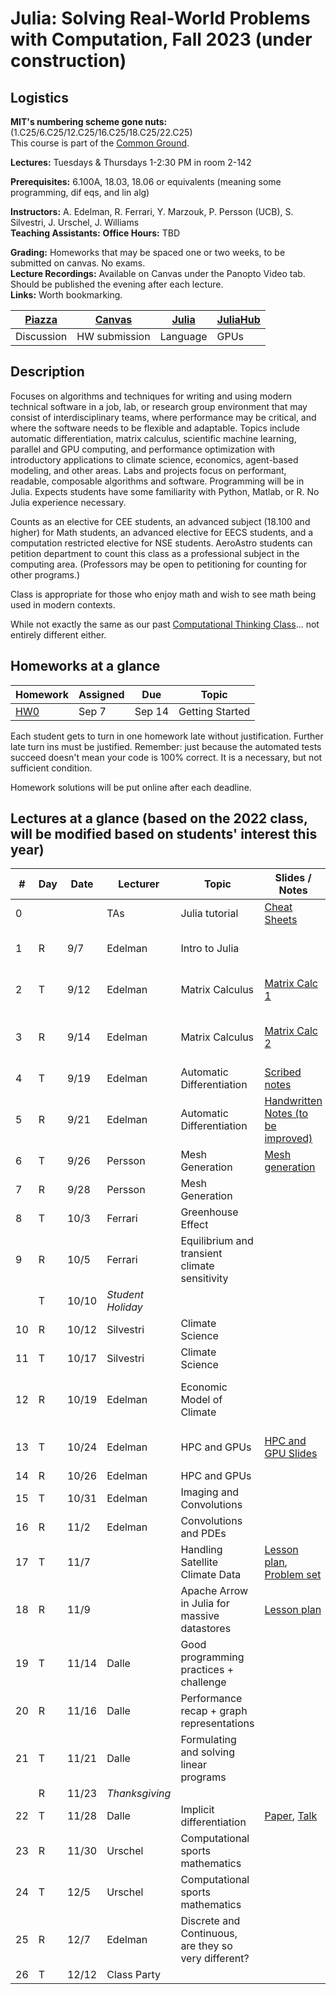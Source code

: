 # Julia: Solving Real-World Problems with Computation, Fall 2023 (under construction)

## Logistics

**MIT's numbering scheme gone nuts:** (1.C25/6.C25/12.C25/16.C25/18.C25/22.C25)  
This course is part of the [Common Ground](https://computing.mit.edu/cross-cutting/common-ground-for-computing-education/common-ground-subjects/).  

**Lectures:** Tuesdays & Thursdays 1-2:30 PM in room 2-142 

**Prerequisites:** 6.100A, 18.03, 18.06 or equivalents (meaning some programming, dif eqs, and lin alg) 

**Instructors:** A. Edelman, R. Ferrari, Y. Marzouk, P. Persson (UCB), S. Silvestri, J. Urschel, J. Williams  
**Teaching Assistants:** 
**Office Hours:** TBD

**Grading:** Homeworks that may be spaced one or two weeks, to be submitted on canvas. No exams.  
**Lecture Recordings:** Available on Canvas under the Panopto Video tab. Should be published the evening after each lecture.  
**Links:** Worth bookmarking.  

| [Piazza](https://piazza.com/mit/fall2022/179e6) | [Canvas](https://canvas.mit.edu/courses/15758) | [Julia](https://julialang.org/) | [JuliaHub](https://juliahub.com/ui/Home) |
| ----------------------------------------------- | ---------------------------------------------- | ------------------------------- | ---------------------------------------- |
| Discussion                                      | HW submission                                  | Language                        | GPUs                                     |

## Description

Focuses on algorithms and techniques for writing and using modern technical software in a job, lab, or research group environment that may consist of interdisciplinary teams, where performance may be critical, and where the software needs to be flexible and adaptable. Topics include automatic differentiation, matrix calculus, scientific machine learning, parallel and GPU computing, and performance optimization with introductory applications to climate science, economics, agent-based modeling, and other areas. Labs and projects focus on performant, readable, composable algorithms and software. Programming will be in Julia. Expects students have some familiarity with Python, Matlab, or R. No Julia experience necessary.

Counts as an elective for CEE students, an advanced subject (18.100 and higher) for Math students, an advanced elective for EECS students, and a computation restricted elective for NSE students. AeroAstro students can petition department to count this class as a professional subject in the computing area.
(Professors may be open to petitioning for counting for other programs.)

Class is appropriate for those who enjoy math and wish to see math being used in modern contexts.

While not exactly the same as our past [Computational Thinking Class](https://computationalthinking.mit.edu/Spring21/)... not entirely different either.

## Homeworks at a glance

| Homework                                                                                               | Assigned | Due    | Topic                                             |
| ------------------------------------------------------------------------------------------------------ | -------- | ------ | ------------------------------------------------- |
| [HW0](https://mit-c25.netlify.app/homeworks/hw0)                                                       | Sep 7    | Sep 14 | Getting Started                                   |

Each student gets to turn in one homework late without justification.
Further late turn ins must be justified.
Remember: just because the automated tests succeed doesn't mean your code is 100% correct.
It is a necessary, but not sufficient condition.

Homework solutions will be put online after each deadline.

## Lectures at a glance   (based on the 2022 class, will be modified based on students' interest this year)

| #      | Day | Date  | Lecturer                        | Topic                                                | Slides / Notes                                                                                                                                                                                                       | Notebooks                                                                                                                                                                                                   |
| ------ | --- | ----- | ------------------------------- | ---------------------------------------------------- | -------------------------------------------------------------------------------------------------------------------------------------------------------------------------------------------------------------------- | ----------------------------------------------------------------------------------------------------------------------------------------------------------------------------------------------------------- |
| 0      |     |       | TAs                             | Julia tutorial                                       | [Cheat Sheets](https://computationalthinking.mit.edu/Fall23/cheatsheets/)                                                                                                                                            | [Intro to Julia](https://gdalle.github.io/IntroJulia/), [Tutorial](https://mit-c25.netlify.app/notebooks/0_julia_tutorial)                                                                                  |
| 1      | R   | 9/7| Edelman                         | Intro to Julia                                       |                                                                                                                                                                                                                      | [Hyperbolic Corgi](https://mit-c25.netlify.app/notebooks/1_hyperbolic_corgi), [Images](https://mit-c25.netlify.app/notebooks/1_images), [Abstraction](https://mit-c25.netlify.app/notebooks/1_abstraction), |
| 2      | T   | 9/12 | Edelman                         | Matrix Calculus                                      | [Matrix Calc 1](https://docs.google.com/presentation/d/1TGZ5I3ZP907-itZrslKF4miReNzV1dAOXNU4QMCHkd8/edit#slide=id.p)                                                                                                 | [Matrix Jacobians](<https://mit-c25.netlify.app/notebooks/2_matrix_jacobians>), [Finite Differences](<https://mit-c25.netlify.app/notebooks/2_finite_differences>)                                          |
| 3      | R   | 9/14  | Edelman                         | Matrix Calculus                                      | [Matrix Calc 2](https://docs.google.com/presentation/d/1IuwijmdWCes1Quh1gJxbHoMbA50Tk0xxXnaPvu3tQjQ/edit#slide=id.g15504621cdd_0_0)                                                                                  | [Linear Transformations](https://mit-c25.netlify.app/notebooks/3_linear_transformations), [Symmetric Eigenproblems](https://mit-c25.netlify.app/notebooks/3_symmetric_eigenvalue_derivatives)               |
| 4      | T   | 9/19  | Edelman                         | Automatic Differentiation                            | [Scribed notes](https://hackmd.io/L2asbUw4RMCtGbknFOmTWw)                                                                                                                                                            |
| 5      | R   | 9/21  | Edelman                         | Automatic Differentiation                            | [Handwritten Notes (to be improved)](https://github.com/mitmath/JuliaComputation/blob/main/slides/ad_handwritten.pdf)                                                                                                | [Reverse Mode AutoDiff Demo](https://simeonschaub.github.io/ReverseModePluto/notebook.html)                                                                                                                 |
| 6      | T   | 9/26  | Persson                         | Mesh Generation                                      | [Mesh generation](slides/mesh_generation.pdf)                                                                                                                                                                        | [Computational Geometry](https://mit-c25.netlify.app/notebooks/4_computational_geometry)                                                                                                                    |
| 7      | R   | 9/28  | Persson                         | Mesh Generation                                      |                                                                                                                                                                                                                      |
| 8      | T   | 10/3  | Ferrari                         | Greenhouse Effect                                    |                                                                                                                                                                                                                      | [Greenhouse effect](https://mit-c25.netlify.app/notebooks/8_greenhouse_effect)                                                                                                                              |
| 9      | R   | 10/5  | Ferrari                         | Equilibrium and transient climate sensitivity        |                                                                                                                                                                                                                      | [Climate sensitivity](https://mit-c25.netlify.app/notebooks/9_climate_sensitivity.html)                                                                                                                     |
|        | T   | 10/10 | *Student Holiday*               |                                                      |
| 10     | R   | 10/12 | Silvestri                       | Climate Science                                      |                                                                                                                                                                                                                      | [Solving the climate system](https://mit-c25.netlify.app/notebooks/10_climate_science)                                                                                                                      |
| 11     | T   | 10/17 | Silvestri                       | Climate Science                                      |                                                                                                                                                                                                                      |                                                                                                                                                                                                             |
| 12     | R   | 10/19 | Edelman                         | Economic Model of Climate                            |                                                                                                                                                                                                                      | [Economic Model](https://computationalthinking.mit.edu/Spring21/inverse_climate_model/), [Optimization with JUMP](https://computationalthinking.mit.edu/Spring21/optimization_with_JuMP/)                   |
| 13     | T   | 10/24 | Edelman                         | HPC and GPUs                                         | [HPC and GPU Slides](https://docs.google.com/presentation/d/1i6w4p26r_9lu_reHYZDIVnzh-4SdERVAoSI5i42lBU8/edit?usp=sharing)                                                                                           | [N-body with FLoops](https://mit-c25.netlify.app/notebooks/floop_nbody), [JuliaHub demo](https://mit-c25.netlify.app/notebooks/juliahub_in_class_110122)                                                    |
| 14     | R   | 10/26 | Edelman                         | HPC and GPUs                                         |
| 15     | T   | 10/31 | Edelman                         | Imaging and Convolutions                             |
| 16     | R   | 11/2  | Edelman                         | Convolutions and PDEs                                |
| 17     | T   | 11/7 |                        | Handling Satellite Climate Data                      | [Lesson plan](https://docs.google.com/document/d/1G_FKAgjBiHD4XdCW6kH5-x_3rz2JiCIkil5xIxT0eEg/edit), [Problem set](https://docs.google.com/document/d/1AAsKg9ZclFNPI_vDZP-9FVif8qBwBLvonIS-DBu4c7k/edit?usp=sharing) |
| 18     | R   | 11/9 |                        | Apache Arrow in Julia for massive datastores         | [Lesson plan](https://docs.google.com/document/d/15DKYzkX00B8ottqq-Qv51oo30iU3VJezu0U82R-1EJk/edit)                                                                                                                  |
| 19     | T   | 11/14 | Dalle                           | Good programming practices + challenge               |                                                                                                                                                                                                                      | [Good practices](https://mit-c25.netlify.app/notebooks/gdalle/good_practices), [Challenge](https://mit-c25.netlify.app/notebooks/gdalle/challenge)                                                          |
| 20     | R   | 11/16 | Dalle                           | Performance recap + graph representations            |                                                                                                                                                                                                                      | [Performance](https://mit-c25.netlify.app/notebooks/gdalle/performance), [Graphs](https://mit-c25.netlify.app/notebooks/gdalle/graphs)                                                                      |
| 21     | T   | 11/21| Dalle                           | Formulating and solving linear programs              |                                                                                                                                                                                                                      | [Linear programming](https://mit-c25.netlify.app/notebooks/gdalle/linear_programming)                                                                                                                       |
|        | R   | 11/23| *Thanksgiving*                  |                                                      |
| 22     | T   | 11/28 | Dalle                           | Implicit differentiation                             | [Paper](https://arxiv.org/abs/2105.15183), [Talk](https://youtu.be/TkVDcujVNJ4)                                                                                                                                      | [Package](https://github.com/gdalle/ImplicitDifferentiation.jl)                                                                                                                                             |                                                                                                                                                    |
| 23     | R   | 11/30  | Urschel                         | Computational sports mathematics                     |
| 24     | T   | 12/5  | Urschel                         | Computational sports mathematics                     |
| 25     | R   | 12/7  | Edelman                         | Discrete and Continuous, are they so very different? |                                                                                                                                                                                                                      |
| 26     | T   | 12/12 | Class Party                    |                                                      |


